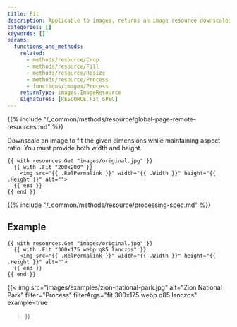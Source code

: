 ```yaml
---
title: Fit
description: Applicable to images, returns an image resource downscaled to fit the given dimensions while maintaining aspect ratio.
categories: []
keywords: []
params:
  functions_and_methods:
    related:
      - methods/resource/Crop
      - methods/resource/Fill
      - methods/resource/Resize
      - methods/resource/Process
      - functions/images/Process
    returnType: images.ImageResource
    signatures: [RESOURCE.Fit SPEC]
---
```


{{% include "/_common/methods/resource/global-page-remote-resources.md" %}}

Downscale an image to fit the given dimensions while maintaining aspect ratio. You must provide both width and height.

```go-html-template
{{ with resources.Get "images/original.jpg" }}
  {{ with .Fit "200x200" }}
    <img src="{{ .RelPermalink }}" width="{{ .Width }}" height="{{ .Height }}" alt="">
  {{ end }}
{{ end }}
```

{{% include "/_common/methods/resource/processing-spec.md" %}}

## Example

```go-html-template
{{ with resources.Get "images/original.jpg" }}
  {{ with .Fit "300x175 webp q85 lanczos" }}
    <img src="{{ .RelPermalink }}" width="{{ .Width }}" height="{{ .Height }}" alt="">
  {{ end }}
{{ end }}
```

{{< img
  src="images/examples/zion-national-park.jpg"
  alt="Zion National Park"
  filter="Process"
  filterArgs="fit 300x175 webp q85 lanczos"
  example=true
>}}
